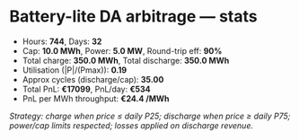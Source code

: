 # Battery-lite DA arbitrage — stats

- Hours: **744**, Days: **32**
- Cap: **10.0 MWh**, Power: **5.0 MW**, Round-trip eff: **90%**
- Total charge: **350.0 MWh**, Total discharge: **350.0 MWh**
- Utilisation (|P|/(Pmax)): **0.19**
- Approx cycles (discharge/cap): **35.00**
- Total PnL: **€17099**, PnL/day: **€534**
- PnL per MWh throughput: **€24.4 /MWh**

_Strategy: charge when price ≤ daily P25; discharge when price ≥ daily P75; power/cap limits respected; losses applied on discharge revenue._